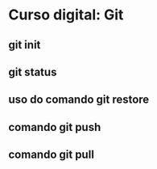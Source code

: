 # Curso digital: Git
## git init
## git status
## uso do comando git restore
## comando git push
## comando git pull
